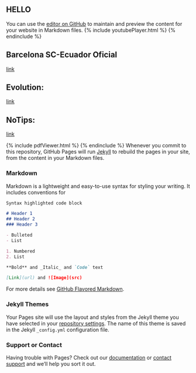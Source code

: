 ## HELLO
You can use the [editor on GitHub](https://github.com/ofmendez/Portfolio/edit/master/index.md) to maintain and preview the content for your website in Markdown files.
{% include youtubePlayer.html  %}
{% endinclude %}
## Barcelona SC-Ecuador Oficial
[link](https://play.google.com/store/apps/details?id=com.BarcelonaSC.BarcelonaApp)
## Evolution:
[link](https://play.google.com/store/apps/details?id=com.WiseInMedia.Evolution)
## NoTips:
[link](https://play.google.com/store/apps/details?id=com.WiseInMedia.NoTips)



{% include pdfViewer.html %}
{% endinclude %}
Whenever you commit to this repository, GitHub Pages will run [Jekyll](https://jekyllrb.com/) to rebuild the pages in your site, from the content in your Markdown files.

### Markdown

Markdown is a lightweight and easy-to-use syntax for styling your writing. It includes conventions for

```markdown
Syntax highlighted code block

# Header 1
## Header 2
### Header 3

- Bulleted
- List

1. Numbered
2. List

**Bold** and _Italic_ and `Code` text

[Link](url) and ![Image](src)
```

For more details see [GitHub Flavored Markdown](https://guides.github.com/features/mastering-markdown/).

### Jekyll Themes

Your Pages site will use the layout and styles from the Jekyll theme you have selected in your [repository settings](https://github.com/ofmendez/Portfolio/settings). The name of this theme is saved in the Jekyll `_config.yml` configuration file.

### Support or Contact

Having trouble with Pages? Check out our [documentation](https://help.github.com/categories/github-pages-basics/) or [contact support](https://github.com/contact) and we’ll help you sort it out.


